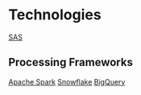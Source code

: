 # Technologies

[SAS](https://www.sas.com/en_us/home.html)

## Processing Frameworks

[Apache Spark](https://spark.apache.org/?level=0)
[Snowflake](https://www.snowflake.com/de/)
[BigQuery ](https://cloud.google.com/bigquery)
